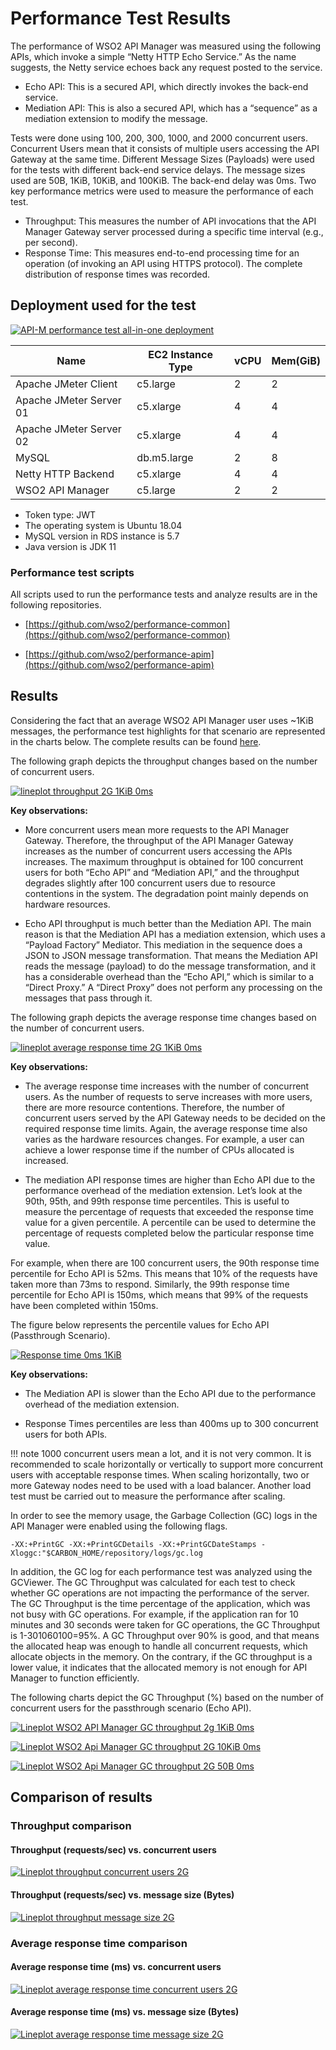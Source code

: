 # Performance Test Results

The performance of WSO2 API Manager was measured using the following APIs, which invoke a simple “Netty HTTP Echo Service.” As the name suggests, the Netty service echoes back any request posted to the service.

- Echo API: This is a secured API, which directly invokes the back-end service.
- Mediation API: This is also a secured API, which has a “sequence” as a mediation extension to modify the message.

Tests were done using 100, 200, 300, 1000, and 2000 concurrent users. Concurrent Users mean that it consists of multiple users accessing the API Gateway at the same time. Different Message Sizes (Payloads) were used for the tests with different back-end service delays. The message sizes used are 50B, 1KiB, 10KiB, and 100KiB. The back-end delay was 0ms.
Two key performance metrics were used to measure the performance of each test. 

- Throughput: This measures the number of API invocations that the API Manager Gateway server processed during a specific time interval (e.g., per second). 
- Response Time: This measures end-to-end processing time for an operation (of invoking an API using HTTPS protocol). The complete distribution of response times was recorded.

## Deployment used for the test

[![API-M performance test all-in-one deployment]({{base_path}}/assets/img/setup-and-install/performance-test-results/apim_performance_test_all_in_one_deployment.png)]({{base_path}}/assets/img/setup-and-install/performance-test-results/apim_performance_test_all_in_one_deployment.png)

<table>
<thead>
  <tr>
    <th>Name</th>
    <th>EC2 Instance Type</th>
    <th>vCPU</th>
    <th>Mem(GiB)</th>
  </tr>
</thead>
<tbody>
  <tr>
    <td>Apache JMeter Client</td>
    <td>c5.large</td>
    <td>2</td>
    <td>2</td>
  </tr>
  <tr>
    <td>Apache JMeter Server 01</td>
    <td>c5.xlarge</td>
    <td>4</td>
    <td>4</td>
  </tr>
  <tr>
    <td>Apache JMeter Server 02</td>
    <td>c5.xlarge</td>
    <td>4</td>
    <td>4</td>
  </tr>
  <tr>
    <td>MySQL</td>
    <td>db.m5.large</td>
    <td>2</td>
    <td>8</td>
  </tr>
  <tr>
    <td>Netty HTTP Backend</td>
    <td>c5.xlarge</td>
    <td>4</td>
    <td>4</td>
  </tr>
  <tr>
    <td>WSO2 API Manager</td>
    <td>c5.large</td>
    <td>2</td>
    <td>2</td>
  </tr>
</tbody>
</table>

- Token type: JWT
- The operating system is Ubuntu 18.04
- MySQL version in RDS instance is 5.7
- Java version is JDK 11

### Performance test scripts

All scripts used to run the performance tests and analyze results are in the following repositories.

- [https://github.com/wso2/performance-common](https://github.com/wso2/performance-common)

- [https://github.com/wso2/performance-apim](https://github.com/wso2/performance-apim)

## Results

Considering the fact that an average WSO2 API Manager user uses ~1KiB messages, the performance test highlights for that scenario are represented in the charts below. The complete results can be found [here](https://github.com/wso2/performance-apim/blob/performance-test-276-2020-08-03_08-47-25/performance/benchmarks/summary.md).

The following graph depicts the throughput changes based on the number of concurrent users.

[![lineplot throughput 2G 1KiB 0ms]({{base_path}}/assets/img/setup-and-install/performance-test-results/lineplot-throughput-2g-1kib-0ms.png)]({{base_path}}/assets/img/setup-and-install/performance-test-results/lineplot-throughput-2g-1kib-0ms.png)

**Key observations:**

- More concurrent users mean more requests to the API Manager Gateway. Therefore, the throughput of the API Manager Gateway increases as the number of concurrent users accessing the APIs increases. The maximum throughput is obtained for 100 concurrent users for both “Echo API” and “Mediation API,” and the throughput degrades slightly after 100 concurrent users due to resource contentions in the system. The degradation point mainly depends on hardware resources.

- Echo API throughput is much better than the Mediation API. The main reason is that the Mediation API has a mediation extension, which uses a “Payload Factory” Mediator. This mediation in the sequence does a JSON to JSON message transformation. That means the Mediation API reads the message (payload) to do the message transformation, and it has a considerable overhead than the “Echo API,” which is similar to a “Direct Proxy.” A “Direct Proxy” does not perform any processing on the messages that pass through it.

The following graph depicts the average response time changes based on the number of concurrent users.

[![lineplot average response time 2G 1KiB 0ms]({{base_path}}/assets/img/setup-and-install/performance-test-results/lineplot-average-response-time-2g-1kib-0ms.png)]({{base_path}}/assets/img/setup-and-install/performance-test-results/lineplot-average-response-time-2g-1kib-0ms.png)

**Key observations:**

- The average response time increases with the number of concurrent users. As the number of requests to serve increases with more users, there are more resource contentions. Therefore, the number of concurrent users served by the API Gateway needs to be decided on the required response time limits. Again, the average response time also varies as the hardware resources changes. For example, a user can achieve a lower response time if the number of CPUs allocated is increased.

- The mediation API response times are higher than Echo API due to the performance overhead of the mediation extension.
Let’s look at the 90th, 95th, and 99th response time percentiles. This is useful to measure the percentage of requests that exceeded the response time value for a given percentile. A percentile can be used to determine the percentage of requests completed below the particular response time value.

For example, when there are 100 concurrent users, the 90th response time percentile for Echo API is 52ms. This means that 10% of the requests have taken more than 73ms to respond. Similarly, the 99th response time percentile for Echo API is 150ms, which means that 99% of the requests have been completed within 150ms.

The figure below represents the percentile values for Echo API (Passthrough Scenario).

[![Response time 0ms 1KiB]({{base_path}}/assets/img/setup-and-install/performance-test-results/response_time_0ms_1kib.png)]({{base_path}}/assets/img/setup-and-install/performance-test-results/response_time_0ms_1kib.png)

**Key observations:**

- The Mediation API is slower than the Echo API due to the performance overhead of the mediation extension.

- Response Times percentiles are less than 400ms up to 300 concurrent users for both APIs.

!!! note
    1000 concurrent users mean a lot, and it is not very common. It is recommended to scale horizontally or vertically to support more concurrent users with acceptable response times. When scaling horizontally, two or more Gateway nodes need to be used with a load balancer. Another load test must be carried out to measure the performance after scaling.

In order to see the memory usage, the Garbage Collection (GC) logs in the API Manager were enabled using the following flags.

```
-XX:+PrintGC -XX:+PrintGCDetails -XX:+PrintGCDateStamps -Xloggc:"$CARBON_HOME/repository/logs/gc.log
```

In addition, the GC log for each performance test was analyzed using the GCViewer.
The GC Throughput was calculated for each test to check whether GC operations are not impacting the performance of the server. The GC Throughput is the time percentage of the application, which was not busy with GC operations. For example, if the application ran for 10 minutes and 30 seconds were taken for GC operations, the GC Throughput is 1-301060100=95%. A GC Throughput over 90% is good, and that means the allocated heap was enough to handle all concurrent requests, which allocate objects in the memory. On the contrary, if the GC throughput is a lower value, it indicates that the allocated memory is not enough for API Manager to function efficiently.

The following charts depict the GC Throughput (%) based on the number of concurrent users for the passthrough scenario (Echo API).

[![Lineplot WSO2 API Manager GC throughput 2g 1KiB 0ms]({{base_path}}/assets/img/setup-and-install/performance-test-results/lineplot-wso2-api-manager-gc-throughput-2g-1kib-0ms.png)]({{base_path}}/assets/img/setup-and-install/performance-test-results/lineplot-wso2-api-manager-gc-throughput-2g-1kib-0ms.png)

[![Lineplot WSO2 Api Manager GC throughput 2G 10KiB 0ms]({{base_path}}/assets/img/setup-and-install/performance-test-results/lineplot-wso2-api-manager-gc-throughput-2g-10kib-0ms.png)]({{base_path}}/assets/img/setup-and-install/performance-test-results/lineplot-wso2-api-manager-gc-throughput-2g-10kib-0ms.png)

[![Lineplot WSO2 Api Manager GC throughput 2G 50B 0ms]({{base_path}}/assets/img/setup-and-install/performance-test-results/lineplot-wso2-api-manager-gc-throughput-2g-50B-0ms.png)]({{base_path}}/assets/img/setup-and-install/performance-test-results/lineplot-wso2-api-manager-gc-throughput-2g-50B-0ms.png)

## Comparison of results

### Throughput comparison

#### Throughput (requests/sec) vs. concurrent users

[![Lineplot throughput concurrent users 2G]({{base_path}}/assets/img/setup-and-install/performance-test-results/lmplot-throughput-concurrent-users-2g.png)]({{base_path}}/assets/img/setup-and-install/performance-test-results/lmplot-throughput-concurrent-users-2g.png)

#### Throughput (requests/sec) vs. message size (Bytes)

[![Lineplot throughput message size 2G]({{base_path}}/assets/img/setup-and-install/performance-test-results/lmplot-throughput-message-size-2g.png)]({{base_path}}/assets/img/setup-and-install/performance-test-results/lmplot-throughput-message-size-2g.png)

### Average response time comparison

#### Average response time (ms) vs. concurrent users

[![Lineplot average response time concurrent users 2G]({{base_path}}/assets/img/setup-and-install/performance-test-results/lmplot-average-response-time-concurrent-users-2g.png)]({{base_path}}/assets/img/setup-and-install/performance-test-results/lmplot-average-response-time-concurrent-users-2g.png)

#### Average response time (ms) vs. message size (Bytes)

[![Lineplot average response time message size 2G]({{base_path}}/assets/img/setup-and-install/performance-test-results/lmplot-average-response-time-message-size-2g.png)]({{base_path}}/assets/img/setup-and-install/performance-test-results/lmplot-average-response-time-message-size-2g.png)
